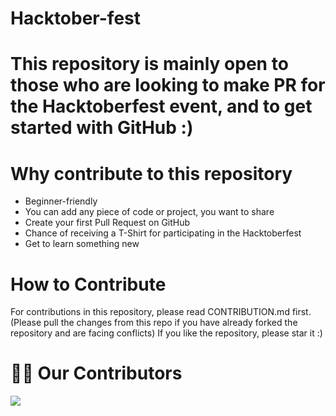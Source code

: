 # Hacktober-fest 

# This repository is mainly open to those who are looking to make PR for the Hacktoberfest event, and to get started with GitHub :)

# Why contribute to this repository
* Beginner-friendly
* You can add any piece of code or project, you want to share
* Create your first Pull Request on GitHub
* Chance of receiving a T-Shirt for participating in the Hacktoberfest
* Get to learn something new

# How to Contribute
For contributions in this repository, please read CONTRIBUTION.md first.  
(Please pull the changes from this repo if you have already forked the repository and are facing conflicts) 
If you like the repository, please star it :)

# 🤝🏻 Our Contributors
<a href="https://github.com/shreyaj1/Hacktober-fest/graphs/contributors">
  <img src="https://contrib.rocks/image?repo=shreyaj1/Hacktober-fest"/>
</a>
